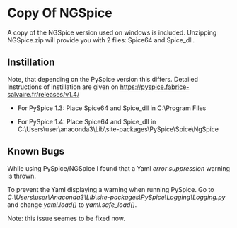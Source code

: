 # Copy Of NGSpice

A copy of the NGSpice version used on windows is included.
Unzipping NGSpice.zip will provide you with 2 files: Spice64 and Spice_dll.

## Instillation
Note, that depending on the PySpice version this differs.
Detailed Instructions of instillation are given on https://pyspice.fabrice-salvaire.fr/releases/v1.4/ 

- For PySpice 1.3: Place Spice64 and Spice_dll in C:\Program Files

- For PySpice 1.4: Place Spice64 and Spice_dll in C:\Users\user\anaconda3\Lib\site-packages\PySpice\Spice\NgSpice

## Known Bugs

While using PySpice/NGSpice I found that a Yaml *error suppression* warning is thrown.
 
To prevent the Yaml displaying a warning when running PySpice. Go to *C:\Users\user\Anaconda3\Lib\site-packages\PySpice\Logging\Logging.py* and change *yaml.load()* to *yaml.safe_load()*.

Note: this issue seemes to be fixed now.